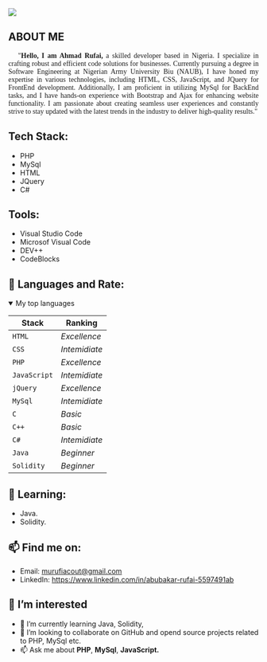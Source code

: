 <picture>
 <img src="https://pbs.twimg.com/profile_banners/955836734545317895/1667133151/1080x360">
</picture>

##  ABOUT ME
<p style="text-align: justify; font-size:14; font-family:PT Serif;"> 👋 "<b>Hello, I am  Ahmad Rufai,</b> a skilled developer based in Nigeria. I specialize in crafting robust and efficient code solutions for businesses. Currently pursuing a degree in Software Engineering at Nigerian Army University Biu (NAUB), I have honed my expertise in various technologies, including HTML, CSS, JavaScript, and JQuery for FrontEnd development. Additionally, I am proficient in utilizing MySql for BackEnd tasks, and I have hands-on experience with Bootstrap and Ajax for enhancing website functionality. I am passionate about creating seamless user experiences and constantly strive to stay updated with the latest trends in the industry to deliver high-quality results." </p>

     
     
## Tech Stack:
- PHP
- MySql
- HTML
- JQuery
- C#

## Tools:
- Visual Studio Code
- Microsof Visual Code
- DEV++
- CodeBlocks

## 💞️ Languages and Rate:
 <details open>
<summary>My top languages</summary>

| Stack | Ranking |
| --- | --- |
| `HTML` | *Excellence* |
| `CSS` | *Intemidiate* |
| `PHP` | *Excellence* |
| `JavaScript` | *Intemidiate* |
| `jQuery` | *Excellence* |
| `MySql` | *Intemidiate* |
| `C` | *Basic* |
| `C++` | *Basic* |
| `C#` | *Intemidiate* |
| `Java` | *Beginner* |
| `Solidity` | *Beginner* |
  
</details>

## 🌱 Learning:
- Java.
- Solidity.

## 📫  Find me on:
- Email: murufiacout@gmail.com
- LinkedIn: https://www.linkedin.com/in/abubakar-rufai-5597491ab

## 👀 I’m interested
- 🌱 I’m currently learning Java, Solidity, 
- 💞️ I’m looking to collaborate on GitHub and opend source projects related to PHP, MySql etc.  
- 📫 Ask me about <b>PHP</b>, <b>MySql</b>, <b>JavaScript.</b>

<!---
murufi/murufi is a ✨ special ✨ repository because its `README.md` (this file) appears on your GitHub profile.
You can click the Preview link to take a look at your changes.
--->
